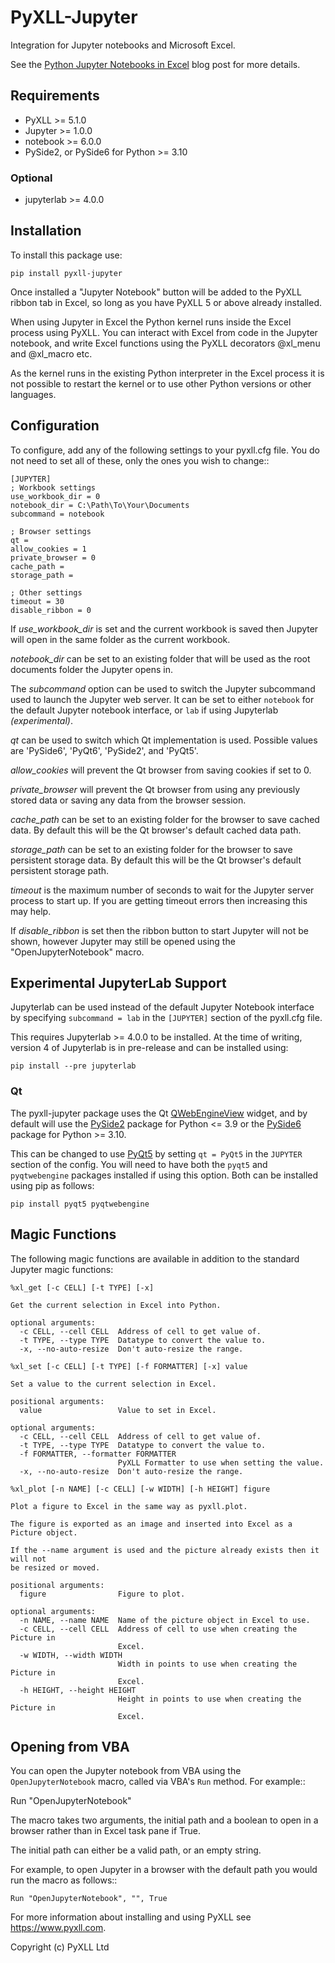 # PyXLL-Jupyter

Integration for Jupyter notebooks and Microsoft Excel.

See the [Python Jupyter Notebooks in Excel](https://www.pyxll.com/blog/python-jupyter-notebooks-in-excel/) blog post for more details.

## Requirements

- PyXLL >= 5.1.0
- Jupyter >= 1.0.0
- notebook >= 6.0.0
- PySide2, or PySide6 for Python >= 3.10
  
### Optional

- jupyterlab >= 4.0.0

## Installation

To install this package use:

    pip install pyxll-jupyter

Once installed a "Jupyter Notebook" button will be added to the PyXLL ribbon tab in Excel, so
long as you have PyXLL 5 or above already installed.

When using Jupyter in Excel the Python kernel runs inside the Excel process using PyXLL. You
can interact with Excel from code in the Jupyter notebook, and write Excel functions
using the PyXLL decorators @xl_menu and @xl_macro etc.

As the kernel runs in the existing Python interpreter in the Excel process it is not possible
to restart the kernel or to use other Python versions or other languages.

## Configuration

To configure, add any of the following settings to your pyxll.cfg file. You do not need
to set all of these, only the ones you wish to change::

    [JUPYTER]
    ; Workbook settings
    use_workbook_dir = 0
    notebook_dir = C:\Path\To\Your\Documents
    subcommand = notebook

    ; Browser settings
    qt =
    allow_cookies = 1
    private_browser = 0
    cache_path =
    storage_path =

    ; Other settings
    timeout = 30
    disable_ribbon = 0

If *use_workbook_dir* is set and the current workbook is saved then Jupyter will open in the same folder
as the current workbook.

*notebook_dir* can be set to an existing folder that will be used as the root documents folder the Jupyter
opens in.

The *subcommand* option can be used to switch the Jupyter subcommand used to launch the Jupyter web server.
It can be set to either `notebook` for the default Jupyter notebook interface, or `lab` if using Jupyterlab
*(experimental)*.

*qt* can be used to switch which Qt implementation is used. Possible values are 'PySide6', 'PyQt6', 'PySide2',
and 'PyQt5'.

*allow_cookies* will prevent the Qt browser from saving cookies if set to 0.

*private_browser* will prevent the Qt browser from using any previously stored data or saving any data from
the browser session.

*cache_path* can be set to an existing folder for the browser to save cached data. By default this will be
the Qt browser's default cached data path.

*storage_path* can be set to an existing folder for the browser to save persistent storage data. By default this will be
the Qt browser's default persistent storage path.

*timeout* is the maximum number of seconds to wait for the Jupyter server process to start up. If you
are getting timeout errors then increasing this may help.

If *disable_ribbon* is set then the ribbon button to start Jupyter will not be shown, however Jupyter
may still be opened using the "OpenJupyterNotebook" macro.

## Experimental JupyterLab Support

Jupyterlab can be used instead of the default Jupyter Notebook interface by specifying
`subcommand = lab` in the ``[JUPYTER]`` section of the pyxll.cfg file.

This requires Jupyterlab >= 4.0.0 to be installed. At the time of writing, version 4 of Jupyterlab is in
pre-release and can be installed using:

    pip install --pre jupyterlab

### Qt

The pyxll-jupyter package uses the Qt [QWebEngineView](https://doc.qt.io/qt-5/qwebengineview.html) widget, and by
default will use the [PySide2](https://pypi.org/project/PySide2/) package for Python <= 3.9 or
the [PySide6](https://pypi.org/project/PySide6/) package for Python >= 3.10.

This can be changed to use [PyQt5](https://www.riverbankcomputing.com/software/pyqt/) by setting `qt = PyQt5` in
the `JUPYTER` section of the config. You will need to have both the `pyqt5` and `pyqtwebengine` packages installed
if using this option. Both can be installed using pip as follows:

    pip install pyqt5 pyqtwebengine

## Magic Functions

The following magic functions are available in addition to the standard Jupyter magic functions:

```
%xl_get [-c CELL] [-t TYPE] [-x]

Get the current selection in Excel into Python.

optional arguments:
  -c CELL, --cell CELL  Address of cell to get value of.
  -t TYPE, --type TYPE  Datatype to convert the value to.
  -x, --no-auto-resize  Don't auto-resize the range.
```

```
%xl_set [-c CELL] [-t TYPE] [-f FORMATTER] [-x] value

Set a value to the current selection in Excel.

positional arguments:
  value                 Value to set in Excel.

optional arguments:
  -c CELL, --cell CELL  Address of cell to get value of.
  -t TYPE, --type TYPE  Datatype to convert the value to.
  -f FORMATTER, --formatter FORMATTER
                        PyXLL Formatter to use when setting the value.
  -x, --no-auto-resize  Don't auto-resize the range.
```

```
%xl_plot [-n NAME] [-c CELL] [-w WIDTH] [-h HEIGHT] figure

Plot a figure to Excel in the same way as pyxll.plot.

The figure is exported as an image and inserted into Excel as a Picture object.

If the --name argument is used and the picture already exists then it will not
be resized or moved.

positional arguments:
  figure                Figure to plot.

optional arguments:
  -n NAME, --name NAME  Name of the picture object in Excel to use.
  -c CELL, --cell CELL  Address of cell to use when creating the Picture in
                        Excel.
  -w WIDTH, --width WIDTH
                        Width in points to use when creating the Picture in
                        Excel.
  -h HEIGHT, --height HEIGHT
                        Height in points to use when creating the Picture in
                        Excel.
```

## Opening from VBA

You can open the Jupyter notebook from VBA using the ``OpenJupyterNotebook`` macro, called
via VBA's ``Run`` method. For example::

  Run "OpenJupyterNotebook"

The macro takes two arguments, the initial path and a boolean to open in a browser rather
than in Excel task pane if True.

The initial path can either be a valid path, or an empty string.

For example, to open Jupyter in a browser with the default path you would run the macro as follows::

    Run "OpenJupyterNotebook", "", True


For more information about installing and using PyXLL see https://www.pyxll.com.

Copyright (c) PyXLL Ltd
